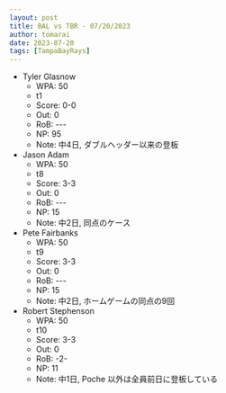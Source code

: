 ```yaml
---
layout: post
title: BAL vs TBR - 07/20/2023
author: tomarai
date: 2023-07-20
tags: [TampaBayRays]
---
```


* Tyler Glasnow
	- WPA: 50
	- t1
	- Score: 0-0
	- Out: 0
	- RoB: ---
	- NP: 95
	- Note: 中4日, ダブルヘッダー以来の登板
* Jason Adam
	- WPA: 50
	- t8
	- Score: 3-3
	- Out: 0
	- RoB: ---
	- NP: 15
	- Note: 中2日, 同点のケース
* Pete Fairbanks
	- WPA: 50
	- t9
	- Score: 3-3
	- Out: 0
	- RoB: ---
	- NP: 15
	- Note: 中2日, ホームゲームの同点の9回
* Robert Stephenson
	- WPA: 50
	- t10
	- Score: 3-3
	- Out: 0
	- RoB: -2-
	- NP: 11
	- Note: 中1日, Poche 以外は全員前日に登板している

